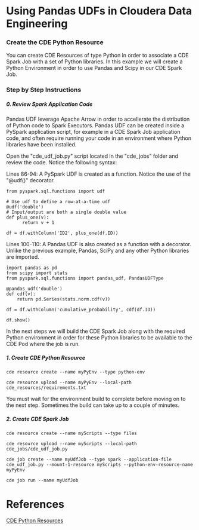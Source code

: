 # Using Pandas UDFs in Cloudera Data Engineering

### Create the CDE Python Resource

You can create CDE Resources of type Python in order to associate a CDE Spark Job with a set of Python libraries. In this example we will create a Python Environment in order to use Pandas and Scipy in our CDE Spark Job.

### Step by Step Instructions

##### 0. Review Spark Application Code

Pandas UDF leverage Apache Arrow in order to accellerate the distribution of Python code to Spark Executors. Pandas UDF can be created inside a PySpark application script, for example in a CDE Spark Job application code, and often require running your code in an environment where Python libraries have been installed.

Open the "cde_udf_job.py" script located in the "cde_jobs" folder and review the code. Notice the following syntax:

Lines 86-94: A PySpark UDF is created as a function. Notice the use of the "@udf()" decorator.

```
from pyspark.sql.functions import udf

# Use udf to define a row-at-a-time udf
@udf('double')
# Input/output are both a single double value
def plus_one(v):
      return v + 1

df = df.withColumn('ID2', plus_one(df.ID))
```

Lines 100-110: A Pandas UDF is also created as a function with a decorator. Unlike the previous example, Pandas, SciPy and any other Python libraries are imported.  

```
import pandas as pd
from scipy import stats
from pyspark.sql.functions import pandas_udf, PandasUDFType

@pandas_udf('double')
def cdf(v):
    return pd.Series(stats.norm.cdf(v))

df = df.withColumn('cumulative_probability', cdf(df.ID))

df.show()
```

In the next steps we will build the CDE Spark Job along with the required Python environment in order for these Python libraries to be available to the CDE Pod where the job is run.

##### 1. Create CDE Python Resource

```
cde resource create --name myPyEnv --type python-env
```

```
cde resource upload --name myPyEnv --local-path cde_resources/requirements.txt
```

You must wait for the environment build to complete before moving on to the next step. Sometimes the build can take up to a couple of minutes.

##### 2. Create CDE Spark Job

```
cde resource create --name myScripts --type files
```

```
cde resource upload --name myScripts --local-path cde_jobs/cde_udf_job.py
```

```
cde job create --name myUdfJob --type spark --application-file cde_udf_job.py --mount-1-resource myScripts --python-env-resource-name myPyEnv
```

```
cde job run --name myUdfJob
```


# References

[CDE Python Resources](https://docs.cloudera.com/data-engineering/1.5.0/use-resources/topics/cde-python-virtual-env.html)
